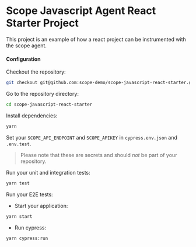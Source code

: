 # Scope Javascript Agent React Starter Project

This project is an example of how a react project can be instrumented with the scope agent.

#### Configuration

Checkout the repository:

```bash
git checkout git@github.com:scope-demo/scope-javascript-react-starter.git
```

Go to the repository directory:

```bash
cd scope-javascript-react-starter
```

Install dependencies:

```bash
yarn
```

Set your `SCOPE_API_ENDPOINT` and `SCOPE_APIKEY` in `cypress.env.json` and `.env.test`.

> Please note that these are secrets and should _not_ be part of your repository.

Run your unit and integration tests:

```bash
yarn test
```

Run your E2E tests:

- Start your application:

```bash
yarn start
```

- Run cypress:

```bash
yarn cypress:run
```
